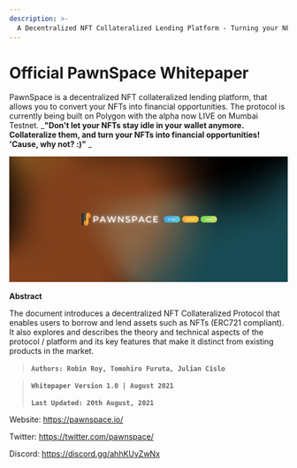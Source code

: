 ```yaml
---
description: >-
  A Decentralized NFT Collateralized Lending Platform - Turning your NFTs into Financial Opportunities
---
```


# Official PawnSpace Whitepaper

PawnSpace is a decentralized NFT collateralized lending platform, that allows you to convert your NFTs into financial opportunities. The protocol is currently being built on Polygon with the alpha now LIVE on Mumbai Testnet.
_**"Don't let your NFTs stay idle in your wallet anymore. Collateralize them, and turn your NFTs into financial opportunities! 'Cause, why not? :)"**
_


![](.gitbook/assets/banner%20v2.png)


**Abstract**

The document introduces a decentralized NFT Collateralized Protocol that enables users to borrow and lend assets such as NFTs (ERC721 compliant). It also explores and describes the theory and technical aspects of the protocol / platform and its key features that make it distinct from existing products in the market.

> **`Authors: Robin Roy, Tomohiro Furuta, Julian Cislo`**

> **`Whitepaper Version 1.0 | August 2021`**
>
> **`Last Updated: 20th August, 2021`**


Website: https://pawnspace.io/

Twitter: https://twitter.com/pawnspace/

Discord: https://discord.gg/ahhKUvZwNx

